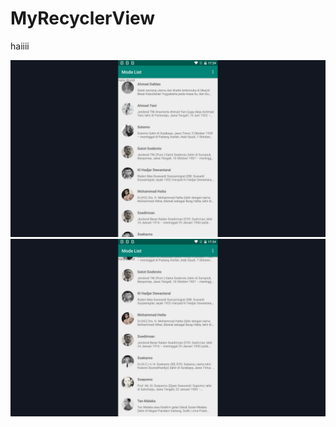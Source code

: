 # MyRecyclerView
haiiii

![alt text](https://github.com/kotaangin80/MyRecyclerView/blob/master/pertama.jpeg?raw=true)
![alt text](https://github.com/kotaangin80/MyRecyclerView/blob/master/kedua.jpeg?raw=true)
